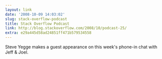 ```yaml
---
layout: link
date: '2008-10-09 14:03:02'
slug: stack-overflow-podcast
title: Stack Overflow Podcast
link: http://blog.stackoverflow.com/2008/10/podcast-25/
extra: e29a445d58ad24851ff471b579534558
---
```


Steve Yegge makes a guest appearance on this week's phone-in chat with Jeff & Joel.